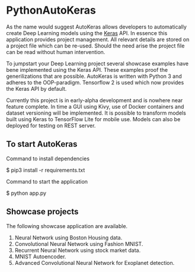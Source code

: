 # PythonAutoKeras

As the name would suggest AutoKeras allows developers to automatically create Deep Learning models using the [Keras](https://keras.io/) API. In essence this application provides project management. All relevant details are stored on a project file which can be re-used. Should the need arise the project file can be read without human intervention.

To jumpstart your Deep Learning project several showcase examples have bene implemented using the Keras API. These examples proof the generilizations that are possible. AutoKeras is written with Python 3 and adheres to the OOP-paradigm. Tensorflow 2 is used which now provides the Keras API by default.

Currently this project is in early-alpha development and is nowhere near feature complete. In time a GUI using Kivy, use of Docker containers and dataset versioning will be implemented. It is possible to transform models built using Keras to TensorFlow Lite for mobile use. Models can also be deployed for testing on REST server.

## To start AutoKeras

Command to install dependencies

$ pip3 install -r requirements.txt

Command to start the application

$ python app.py

## Showcase projects

The following showcase application are available.

1. Neural Network using Boston Housing data.
2. Convolutional Neural Network using Fashion MNIST.
3. Recurrent Neural Network using stock market data.
4. MNIST Autoencoder.
5. Advanced Convolutional Neural Network for Exoplanet detection.
